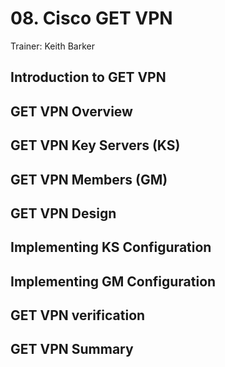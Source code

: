 # 08. Cisco GET VPN

Trainer: Keith Barker


## Introduction to GET VPN




## GET VPN Overview




## GET VPN Key Servers (KS)




## GET VPN Members (GM)




## GET VPN Design




## Implementing KS Configuration




## Implementing GM Configuration




## GET VPN verification




## GET VPN Summary



